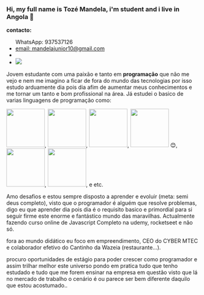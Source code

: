 ### Hi, my full name is Tozé Mandela, i'm student and i live in Angola 👋

<strong> contacto: </strong>
<ul>
<div>WhatsApp: 937537126<div>
<li><a href="https://mail.google.com/mail/u/0/?tab=rm&ogbl#inbox">email: mandelajunior10@gmail.com</a></li>
<li><a href="https://www.linkedin.com/in/toz%C3%A9-mandela-4a44b521b/"><i class="devicon-linkedin-plain colored"></i></a></li>
<li><a href="https://www.youtube.com/channel/UCLcq0i3AEvTCHxwyyD8fbIQ" target="_blank"><img src="https://img.shields.io/badge/YouTube-FF0000?style=for-the-badge&logo=youtube&logoColor=white" target="_blank"></a></li>
</ul>

<p>Jovem estudante com uma paixão e tanto em <strong>programação</strong> que não me vejo e nem me imagino a ficar de fora do mundo das tecnologias por isso estudo arduamente dia pois dia afim de aumentar meus conhecimentos e me tornar um tanto e bom profissional na área. Já estudei o basico de varias linguagens de programação como:</p>
<div>
<img src="https://cdn.jsdelivr.net/gh/devicons/devicon/icons/c/c-original.svg" width="100"/>, <img src="https://cdn.jsdelivr.net/gh/devicons/devicon/icons/java/java-original-wordmark.svg" width="100"/>, <img src="https://cdn.jsdelivr.net/gh/devicons/devicon/icons/python/python-original-wordmark.svg" width="100"/>, <img src="https://cdn.jsdelivr.net/gh/devicons/devicon/icons/javascript/javascript-original.svg" width="100" /> 😊, <img src="https://cdn.jsdelivr.net/gh/devicons/devicon/icons/html5/html5-original-wordmark.svg" width="100" />, <img src="https://cdn.jsdelivr.net/gh/devicons/devicon/icons/css3/css3-original-wordmark.svg" width="100"/>, e etc. </div>

Amo desafios e estou sempre disposto a aprender e evoluir (meta: semi deus completo), visto que o programador é alguém que resolve problemas, digo eu que aprender dia pois dia é o requisito basico e primordial para si seguir firme este enorme e fantástico mundo das maravilhas. Actualmente fazendo curso online de Javascript Completo na udemy, rocketseet e não só.

fora ao mundo didático eu foco em empreendimento, CEO do CYBER MTEC e colaborador efetivo do Cantinho da Wazeia (restaurante…).

procuro oportunidades de estágio para poder crescer como programador e assim trilhar melhor este universo pondo em pratica tudo que tenho estudado e tudo que me forem ensinar na empresa em questão visto que lá no mercado de trabalho o cenário é ou parece ser bem diferente daquilo que estou acostumado..

<!--
**TozeMandela/TozeMandela** is a ✨ _special_ ✨ repository because its `README.md` (this file) appears on your GitHub profile.

Here are some ideas to get you started:

- 🔭 I’m currently working on ...
- 🌱 I’m currently learning ...
- 👯 I’m looking to collaborate on ...
- 🤔 I’m looking for help with ...
- 💬 Ask me about ...
- 📫 How to reach me: ...
- 😄 Pronouns: ...
- ⚡ Fun fact: ...
-->
